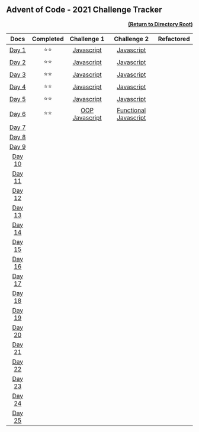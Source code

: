 ## Advent of Code - 2021 Challenge Tracker

[<p align="right">**(Return to Directory Root)**</p>](https://github.com/BeckTimothy/Advent-of-Code/)

|                    **Docs**                    | **Completed** |                                                 **Challenge 1**                                                 |                                                    **Challenge 2**                                                     | **Refactored** |
|:----------------------------------------------:|:-------------:|:---------------------------------------------------------------------------------------------------------------:|:----------------------------------------------------------------------------------------------------------------------:|:---------:|
|  [Day 1](https://adventofcode.com/2021/day/1)  | :star::star:  |   [Javascript](https://github.com/BeckTimothy/Advent-of-Code/blob/master/2021/12-01-21/challenge-1/script.js)   |      [Javascript](https://github.com/BeckTimothy/Advent-of-Code/blob/master/2021/12-01-21/challenge-2/script.js)       |  |
|  [Day 2](https://adventofcode.com/2021/day/2)  | :star::star:  |   [Javascript](https://github.com/BeckTimothy/Advent-of-Code/blob/master/2021/12-02-21/challenge-1/script.js)   |      [Javascript](https://github.com/BeckTimothy/Advent-of-Code/blob/master/2021/12-02-21/challenge-2/script.js)       |  |
|  [Day 3](https://adventofcode.com/2021/day/3)  | :star::star:  |   [Javascript](https://github.com/BeckTimothy/Advent-of-Code/blob/master/2021/12-03-21/challenge-1/script.js)   |      [Javascript](https://github.com/BeckTimothy/Advent-of-Code/blob/master/2021/12-03-21/challenge-2/script.js)       |  |
|  [Day 4](https://adventofcode.com/2021/day/4)  | :star::star:  |   [Javascript](https://github.com/BeckTimothy/Advent-of-Code/blob/master/2021/12-04-21/challenge-1/script.js)   |      [Javascript](https://github.com/BeckTimothy/Advent-of-Code/blob/master/2021/12-04-21/challenge-1/script.js)       |  |
|  [Day 5](https://adventofcode.com/2021/day/5)  | :star::star:  |   [Javascript](https://github.com/BeckTimothy/Advent-of-Code/blob/master/2021/12-05-21/challenge-1/script.js)   |      [Javascript](https://github.com/BeckTimothy/Advent-of-Code/blob/master/2021/12-05-21/challenge-1/script.js)       |  |
|  [Day 6](https://adventofcode.com/2021/day/6)  | :star::star:  | [OOP Javascript](https://github.com/BeckTimothy/Advent-of-Code/blob/master/2021/12-06-21/challenge-1/script.js) | [Functional Javascript](https://github.com/BeckTimothy/Advent-of-Code/blob/master/2021/12-06-21/challenge-1/script.js) |  | 
|  [Day 7](https://adventofcode.com/2021/day/7)  |               |                                                                                                                 |                                                                                                                        |  |
|  [Day 8](https://adventofcode.com/2021/day/8)  |               |                                                                                                                 |                                                                                                                        |  |
|  [Day 9](https://adventofcode.com/2021/day/9)  |               |                                                                                                                 |                                                                                                                        |  |
| [Day 10](https://adventofcode.com/2021/day/10) |               |                                                                                                                 |                                                                                                                        |  |
| [Day 11](https://adventofcode.com/2021/day/11) |               |                                                                                                                 |                                                                                                                        |  |
| [Day 12](https://adventofcode.com/2021/day/12) |               |                                                                                                                 |                                                                                                                        |  |
| [Day 13](https://adventofcode.com/2021/day/13) |               |                                                                                                                 |                                                                                                                        |  |
| [Day 14](https://adventofcode.com/2021/day/14) |               |                                                                                                                 |                                                                                                                        |  |
| [Day 15](https://adventofcode.com/2021/day/15) |               |                                                                                                                 |                                                                                                                        |  |
| [Day 16](https://adventofcode.com/2021/day/16) |               |                                                                                                                 |                                                                                                                        |  |
| [Day 17](https://adventofcode.com/2021/day/17) |               |                                                                                                                 |                                                                                                                        |  |
| [Day 18](https://adventofcode.com/2021/day/18) |               |                                                                                                                 |                                                                                                                        |  |
| [Day 19](https://adventofcode.com/2021/day/19) |               |                                                                                                                 |                                                                                                                        |  |
| [Day 20](https://adventofcode.com/2021/day/20) |               |                                                                                                                 |                                                                                                                        |  |
| [Day 21](https://adventofcode.com/2021/day/21) |               |                                                                                                                 |                                                                                                                        |  |
| [Day 22](https://adventofcode.com/2021/day/22) |               |                                                                                                                 |                                                                                                                        |  |
| [Day 23](https://adventofcode.com/2021/day/23) |               |                                                                                                                 |                                                                                                                        |  |
| [Day 24](https://adventofcode.com/2021/day/24) |               |                                                                                                                 |                                                                                                                        |  |
| [Day 25](https://adventofcode.com/2021/day/25) |               |                                                                                                                 |                                                                                                                        |  |